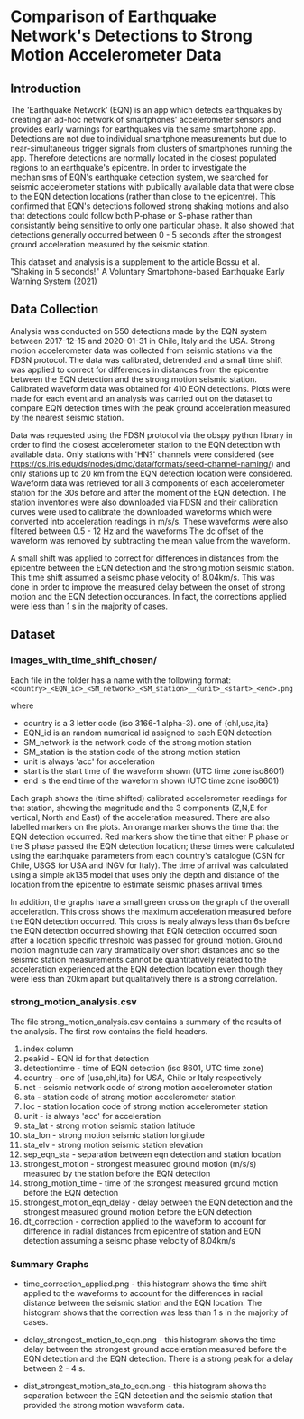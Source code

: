 # Comparison of Earthquake Network's Detections to Strong Motion Accelerometer Data 

## Introduction

The 'Earthquake Network’ (EQN) is an app which detects earthquakes by creating an ad-hoc network of smartphones' accelerometer sensors and provides early warnings for earthquakes via the same smartphone app. Detections are not due to individual smartphone measurements but due to near-simultaneous trigger signals from clusters of smartphones running the app. Therefore detections are normally located in the closest populated regions to an earthquake's epicentre. In order to investigate the mechanisms of EQN's earthquake detection system, we searched for seismic accelerometer stations with publically available data that were close to the EQN detection locations (rather than close to the epicentre). This confirmed that EQN's detections followed strong shaking motions and also that detections could follow both P-phase or S-phase rather than consistantly being sensitive to only one particular phase. It also showed that detections generally occurred between 0 - 5 seconds after the strongest ground acceleration measured by the seismic station. 

This dataset and analysis is a supplement to the article Bossu et al. "Shaking in 5 seconds!" A Voluntary Smartphone-based Earthquake Early Warning System (2021) 

## Data Collection

Analysis was conducted on 550 detections made by the EQN system between 2017-12-15 and 2020-01-31 in Chile, Italy and the USA. Strong motion accelerometer data was collected from seismic stations via the FDSN protocol. The data was calibrated, detrended and a small time shift was applied to correct for differences in distances from the epicentre between the EQN detection and the strong motion seismic station. Calibrated waveform data was obtained for 410 EQN detections. Plots were made for each event and an analysis was carried out on the dataset to compare EQN detection times with the peak ground acceleration measured by the nearest seismic station.

Data was requested using the FDSN protocol via the obspy python library in order to find the closest accelerometer station to the EQN detection with available data. Only stations with 'HN?' channels were considered (see https://ds.iris.edu/ds/nodes/dmc/data/formats/seed-channel-naming/) and only stations up to 20 km from the EQN detection location were considered. Waveform data was retrieved for all 3 components of each accelerometer station for the 30s before and after the moment of the EQN detection. The station inventories were also downloaded via FDSN and their calibration curves were used to calibrate the downloaded waveforms which were converted into acceleration readings in m/s/s. These waveforms were also filtered between 0.5 - 12 Hz and the waveforms The dc offset of the waveform was removed by subtracting the mean value from the waveform. 

A small shift was applied to correct for differences in distances from the epicentre between the EQN detection and the strong motion seismic station. This time shift assumed a seismc phase velocity of 8.04km/s. This was done in order to improve the measured delay between the onset of strong motion and the EQN detection occurances. In fact, the corrections applied were less than 1 s in the majority of cases.

## Dataset

### images_with_time_shift_chosen/

Each file in the folder has a name with the following format:
    `<country>_<EQN_id>_<SM_network>_<SM_station>__<unit>_<start>_<end>.png`

where

 - country is a 3 letter code (iso 3166-1 alpha-3). one of {chl,usa,ita}
 - EQN_id is an random numerical id assigned to each EQN detection
 - SM_network is the network code of the strong motion station
 - SM_station is the station code of the strong motion station
 - unit is always 'acc' for acceleration
 - start is the start time of the waveform shown (UTC time zone iso8601)
 - end is the end time of the waveform shown (UTC time zone iso8601)

Each graph shows the (time shifted) calibrated accelerometer readings for that station, showing the magnitude and the 3 components (Z,N,E for vertical, North and East) of the acceleration measured. There are also labelled markers on the plots. An orange marker shows the time that the EQN detection occurred. Red markers show the time that either P phase or the S phase passed the EQN detection location; these times were calculated using the earthquake parameters from each country's catalogue (CSN for Chile, USGS for USA and INGV for Italy). The time of arrival was calculated using a simple ak135 model that uses only the depth and distance of the location from the epicentre to estimate seismic phases arrival times.

In addition, the graphs have a small green cross on the graph of the overall acceleration. This cross shows the maximum acceleration measured before the EQN detection occurred. This cross is nealy always less than 6s before the EQN detection occurred showing that EQN detection occurred soon after a location specific threshold was passed for ground motion. Ground motion magnitude can vary dramatically over short distances and so the seismic station measurements cannot be quantitatively related to the acceleration experienced at the EQN detection location even though they were less than 20km apart but qualitatively there is a strong correlation.

### strong_motion_analysis.csv 

The file strong_motion_analysis.csv contains a summary of the results of the analysis. The first row contains the field headers.

1. index column
2. peakid - EQN id for that detection
3. detectiontime - time of EQN detection (iso 8601, UTC time zone)
4. country - one of {usa,chl,ita} for USA, Chile or Italy respectively
5. net - seismic network code of strong motion accelerometer station
6. sta - station code of strong motion accelerometer station
7. loc - station location code of strong motion accelerometer station
8. unit - is always 'acc' for acceleration
9. sta_lat - strong motion seismic station latitude
10. sta_lon - strong motion seismic station longitude
11. sta_elv - strong motion seismic station elevation
12. sep_eqn_sta - separation between eqn detection and station location
13. strongest_motion - strongest measured ground motion (m/s/s) measured by the station before the EQN detection
14. strong_motion_time - time of the strongest measured ground motion before the EQN detection 
15. strongest_motion_eqn_delay - delay between the EQN detection and the strongest measured ground motion before the EQN detection
16. dt_correction - correction applied to the waveform to account for difference in radial distances from epicentre of station and EQN detection assuming a seismc phase velocity of 8.04km/s

### Summary Graphs

 - time_correction_applied.png - this histogram shows the time shift applied to the waveforms to account for the differences in radial distance between the seismic station and the EQN location. The histogram shows that the correction was less than 1 s in the majority of cases.

 - delay_strongest_motion_to_eqn.png - this histogram shows the time delay between the strongest ground acceleration measured before the EQN detection and the EQN detection. There is a strong peak for a delay between 2 - 4 s.
 
 - dist_strongest_motion_sta_to_eqn.png - this histogram shows the separation between the EQN detection and the seismic station that provided the strong motion waveform data.
